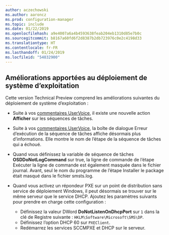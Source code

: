 ```yaml
---
author: aczechowski
ms.author: aaroncz
ms.prod: configuration-manager
ms.topic: include
ms.date: 01/22/2019
ms.openlocfilehash: a9e4007a6a4b4593638feab204eb1310d85e7b0c
ms.sourcegitcommit: b8167a60fd6f2d8387b2db723976c0e2c4198d33
ms.translationtype: HT
ms.contentlocale: fr-FR
ms.lasthandoff: 01/24/2019
ms.locfileid: "54832900"
---
```

## <a name="bkmk_osd"></a> Améliorations apportées au déploiement de système d’exploitation
<!--3633146,3641475,3654172,3734270-->

Cette version Technical Preview comprend les améliorations suivantes du déploiement de système d’exploitation :

- Suite à vos [commentaires UserVoice](https://configurationmanager.uservoice.com/forums/300492-ideas/suggestions/20361052-task-sequence-view-only-option), il existe une nouvelle action **Afficher** sur les séquences de tâches. <!--3633146-->  

- Suite à vos [commentaires UserVoice](https://configurationmanager.uservoice.com/forums/300492-ideas/suggestions/13880781-task-sequence-error-dialog-box-needs-to-show-step), la boîte de dialogue Erreur d’exécution de la séquence de tâches affiche désormais plus d’informations. Elle montre le nom de l’étape de la séquence de tâches qui a échoué. <!--3641475-->  

- Quand vous définissez la variable de séquence de tâches **OSDDoNotLogCommand** sur true, la ligne de commande de l’étape Exécuter la ligne de commande est également masquée dans le fichier journal. Avant, seul le nom du programme de l’étape Installer le package était masqué dans le fichier smsts.log.<!--3654172-->  

- Quand vous activez un répondeur PXE sur un point de distribution sans service de déploiement Windows, il peut désormais se trouver sur le même serveur que le service DHCP. Ajoutez les paramètres suivants pour prendre en charge cette configuration :<!--3734270-->  
    - Définissez la valeur DWord **DoNotListenOnDhcpPort** sur `1` dans la clé de Registre suivante : `HKLM\Software\Microsoft\SMS\DP`. 
    - Définissez l’option DHCP 60 sur `PXEClient`.  
    - Redémarrez les services SCCMPXE et DHCP sur le serveur.  

